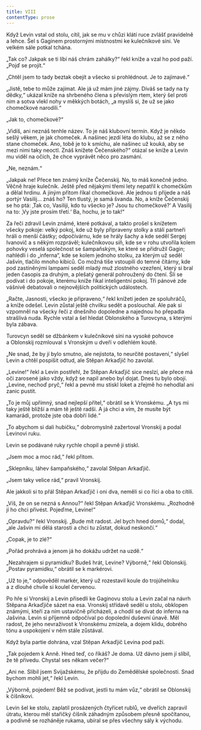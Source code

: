 ```yaml
---
title: VIII
contentType: prose
---
```


Když Levin vstal od stolu, cítil, jak se mu v chůzi klátí ruce zvlášť pravidelně a lehce. Šel s Gaginem prostornými místnostmi ke kulečníkové síni. Ve velkém sále potkal tchána.

„Tak co? Jakpak se ti líbí náš chrám zahálky?“ řekl kníže a vzal ho pod paží. „Pojď se projít.“

„Chtěl jsem to tady beztak obejít a všecko si prohlédnout. Je to zajímavé.“

„Jistě, tebe to může zajímat. Ale já už mám jiné zájmy. Díváš se tady na ty dědky,“ ukázal kníže na shrbeného člena s převislým rtem, který šel proti nim a sotva vlekl nohy v měkkých botách, „a myslíš si, že už se jako chomečkové narodili.“

„Jak to, chomečkové?“

„Vidíš, ani neznáš tenhle název. To je náš klubovní termín. Když je někdo sešlý věkem, je jak chomeček. A našinec jezdí léta do klubu, až se z něho stane chomeček. Ano, tobě je to k smíchu, ale našinec už kouká, aby se mezi nimi taky neoctl. Znáš knížete Čečenského?“ otázal se kníže a Levin mu viděl na očích, že chce vyprávět něco pro zasmání.

„Ne, neznám.“

„Jakpak ne! Přece ten známý kníže Čečenskij. No, to máš konečně jedno. Věčně hraje kulečník. Ještě před nějakými třemi lety nepatřil k chomečkům a dělal hrdinu. A jiným přitom říkal chomečkové. Ale jednou ti přijede a náš portýr Vasilij… znáš ho? Ten tlustý, je samá švanda. No, a kníže Čečenskij se ho ptá: ‚Tak co, Vasiliji, kdo tu všecko je? Jsou tu chomečkové?‘ A Vasilij na to: ‚Vy jste prosím třetí.‘ Ba, hochu, je to tak!“

Za řeči zdravil Levin známé, které potkával, a takto prošel s knížetem všecky pokoje: velký pokoj, kde už byly připraveny stolky a stálí partneři hráli o menší částky; odpočívárnu, kde se hrály šachy a kde seděl Sergej Ivanovič a s někým rozprávěl; kulečníkovou síň, kde se v rohu utvořila kolem pohovky veselá společnost se šampaňským, ke které se přidružil Gagin; nahlédli i do „inferna“, kde se kolem jednoho stolku, za kterým už seděl Jašvin, tlačilo mnoho kibiců. Co možná tiše vstoupili do temné čítárny, kde pod zastíněnými lampami seděl mladý muž zlostného vzezření, který si bral jeden časopis za druhým, a plešatý generál pohroužený do čtení. Šli se podívat i do pokoje, kterému kníže říkal inteligentní pokoj. Tři pánové zde vášnivě debatovali o nejnovějších politických událostech.

„Račte, Jasnosti, všecko je připraveno,“ řekl knížeti jeden ze spoluhráčů, a kníže odešel. Levin zůstal ještě chvilku sedět a poslouchal. Ale pak si vzpomněl na všecky řeči z dnešního dopoledne a najednou ho přepadla strašlivá nuda. Rychle vstal a šel hledat Oblonského a Turovcyna, s kterými byla zábava.

Turovcyn seděl se džbánkem v kulečníkové síni na vysoké pohovce a Oblonskij rozmlouval s Vronským u dveří v odlehlém koutě.

„Ne snad, že by jí bylo smutno, ale nejistota, to neurčité postavení,“ slyšel Levin a chtěl pospíšit odtud, ale Stěpan Arkaďjič ho zavolal.

„Levine!“ řekl a Levin postřehl, že Stěpan Arkaďjič sice neslzí, ale přece má oči zarosené jako vždy, když se napil anebo byl dojat. Dnes tu bylo obojí. „Levine, nechoď pryč,“ řekl a pevně mu stiskl loket a zřejmě ho nehodlal ani zanic pustit.

„To je můj upřímný, snad nejlepší přítel,“ obrátil se k Vronskému. „A tys mi taky ještě bližší a mám tě ještě radši. A já chci a vím, že musíte být kamarádi, protože jste oba dobří lidé.“

„To abychom si dali hubičku,“ dobromyslně zažertoval Vronskij a podal Levinovi ruku.

Levin se podávané ruky rychle chopil a pevně ji stiskl.

„Jsem moc a moc rád,“ řekl přitom.

„Sklepníku, láhev šampaňského,“ zavolal Stěpan Arkaďjič.

„Jsem taky velice rád,“ pravil Vronskij.

Ale jakkoli si to přál Stěpan Arkaďjič i oni dva, neměli si co říci a oba to cítili.

„Víš, že on se nezná s Annou?“ řekl Stěpan Arkaďjič Vronskému. „Rozhodně jí ho chci přivést. Pojeďme, Levine!“

„Opravdu?“ řekl Vronskij. „Bude mít radost. Jel bych hned domů,“ dodal, „ale Jašvin mi dělá starosti a chci tu zůstat, dokud neskončí.“

„Copak, je to zlé?“

„Pořád prohrává a jenom já ho dokážu udržet na uzdě.“

„Nezahrajem si pyramidku? Budeš hrát, Levine? Výborně,“ řekl Oblonskij. „Postav pyramidku,“ obrátil se k markérovi.

„Už to je,“ odpověděl markér, který už rozestavil koule do troj­úhelníku a z dlouhé chvíle si koulel červenou.

Po hře si Vronskij a Levin přisedli ke Gaginovu stolu a Levin začal na návrh Stěpana Arkaďjiče sázet na esa. Vronskij střídavě seděl u stolu, obklopen známými, kteří za ním ustavičně přicházeli, a chodil se dívat do inferna na Jašvina. Levin si příjemně odpočíval po dopolední duševní únavě. Měl radost, že jeho nevraživost k Vronskému zmizela, a dojem klidu, dobrého tónu a uspokojení v něm stále zůstával.

Když byla partie dohrána, vzal Stěpan Arkaďjič Levina pod paží.

„Tak pojedem k Anně. Hned teď, co říkáš? Je doma. Už dávno jsem jí slíbil, že tě přivedu. Chystal ses někam večer?“

„Ani ne. Slíbil jsem Svijažskému, že přijdu do Zemědělské společnosti. Snad bychom mohli jet,“ řekl Levin.

„Výborně, pojedem! Běž se podívat, jestli tu mám vůz,“ obrátil se Oblonskij k číšníkovi.

Levin šel ke stolu, zaplatil prosázených čtyřicet rublů, ve dveřích zapravil útratu, kterou měl stařičký číšník záhadným způsobem přesně spočítanou, a podivně se rozháněje rukama, ubíral se přes všechny sály k východu.
